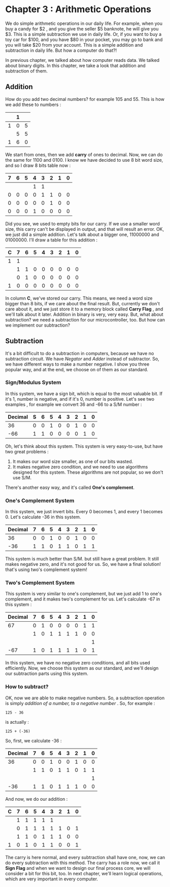 # Chapter 3 : Arithmetic Operations
We do simple arithmetic operations in our daily life. For example, when you buy a candy for $2 , and you give the seller $5 banknote, he will give you $3. This is a simple subtraction we use in daily life. Or, if you want to buy a toy car for $100, and you have $80 in your pocket, you may go to bank and you will take $20 from your account. This is a simple addition and subtraction in daily life. But how a computer do that?! 

In previous chapter, we talked about how computer reads data. We talked about binary digits. In this chapter, we take a look that addition and subtraction of them. 

## Addition
How do you add two decimal numbers? for example 105 and 55. This is how we add these to numbers :

|   | 1   |    |
|---|:---:|---:|
|1  | 0   | 5  |
|   | 5   | 5  |
|1  | 6   | 0  |

We start from ones, then we add **carry** of ones to decimal. Now, we can do the same for 1100 and 0100. I know we have decided to use 8 bit word size, and so I draw 8 bits table now :

|7  |6    |5    |4    |3    |2    |1    |0  |
|---|:---:|:---:|:---:|:---:|:---:|:---:|--:|
|   |     |     |1    |1    |     |     |   |
|0|0|0|0|1|1|0|0|
|0|0|0|0|0|1|0|0|
|0|0|0|1|0|0|0|0|

Did you see, we used to empty bits for our carry. If we use a smaller word size, this carry can't be displayed in output, and that will result an error. OK, we just did a simple addition. Let's talk about a bigger one, 11000000 and 01000000. I'll draw a table for this addition :

|C  |7    |6    |5    |4    |3    |2    |1    |0   |
|---|:---:|:---:|:---:|:---:|:---:|:---:|:---:|---:|
|1  |1    |     |     |     |     |     |     |    |
|   |1    |1    |0    |0    |0    |0    |0    |0   |
|   |0    |1    |0    |0    |0    |0    |0    |0   |
|1  |0    |0    |0    |0    |0    |0    |0    |0   |

In column **C**, we've stored our carry. This means, we need a word size bigger than 8 bits, if we care about the final result. But, currently we don't care about it, and we just store it to a memory block called **Carry Flag** , and we'll talk about it later. Addition in binary is very, very easy. But, what about subtraction? we need a subtraction for our microcontroller, too. But how can we implement our subtraction?
## Subtraction
It's a bit difficult to do a subtraction in computers, because we have no subtraction circuit. We have *Negator* and *Adder* instead of subtractor. So, we have different ways to make a number negative. I show you three popular way, and at the end, we choose on of them as our standard. 
### Sign/Modulus System
In this system, we have a sign bit, which is equal to the most valuable bit. If it's 1, number is negative, and if it's 0, number is positive. Let's see two examples , for example we convert 36 and -66 to a S/M number :

|Decimal | S   | 6   | 5   | 4   | 3   | 2   | 1   | 0  |
|--------|:---:|:---:|:---:|:---:|:---:|:---:|:---:|---:|
|36      |0    |0    |1    |0    |0    |1    |0    |0   |
|-66     |1    |1    |0    |0    |0    |0    |1    |0   |

Oh, let's think about this system. This system is very easy-to-use, but have two great problems :

1. It makes our word size smaller, as one of our bits wasted. 
2. It makes negative zero condition, and we need to use algorithms designed for this system. These algorithms are not popular, so we don't use S/M. 

There's another easy way, and it's called **One's complement**. 
### One's Complement System
In this system, we just invert bits. Every 0 becomes 1, and every 1 becomes 0. Let's calculate -36 in this system. 

|Decimal | 7   | 6   | 5   | 4   | 3   | 2   | 1   | 0  |
|--------|:---:|:---:|:---:|:---:|:---:|:---:|:---:|---:|
|36      | 0   | 0   | 1   | 0   | 0   |1    | 0   | 0  |
|-36     | 1   | 1   | 0   | 1   | 1   |0    | 1   | 1  |

This system is much better than S/M. but still have a great problem. It still makes negative zero, and it's not good for us. So, we have a final solution! that's using two's complement system!

### Two's Complement System
This system is very similar to one's complement, but we just add 1 to one's complement, and it makes two's complement for us. Let's calculate -67 in this system :

|Decimal | 7   | 6   | 5   | 4   | 3   | 2   | 1   | 0  |
|--------|:---:|:---:|:---:|:---:|:---:|:---:|:---:|---:|
|67      | 0   |1    |0    |0    |0    |0    |1    |1   |
|        | 1   |0    |1    |1    |1    |1    |0    |0   |
|        |     |     |     |     |     |     |     |1   |
|-67     | 1   |0    |1    |1    |1    |1    |0    |1   |

In this system, we have no negative zero conditions, and all bits used efficiently. Now, we choose this system as our standard, and we'll design our subtraction parts using this system.

### How to subtract?
OK, now we are able to make negative numbers. So, a subtraction operation is simply *addition of a number, to a negative number* . So, for example :

```
125 - 36
```

is actually :

```
125 + (-36)
```

So, first, we calculate -36 :

|Decimal |7    |6    |5    |4    |3    |2    |1    |0   |
|--------|:---:|:---:|:---:|:---:|:---:|:---:|:---:|---:|
|36      |0    |0    |1    |0    |0    |1    |0    |0   |
|        |1    |1    |0    |1    |1    |0    |1    |1   |
|        |     |     |     |     |     |     |     |1   |
|-36     |1    |1    |0    |1    |1    |1    |0    |0   |

And now, we do our addition :

|C  |7    | 6   | 5   | 4   | 3   | 2   | 1   | 0  |
|---|:---:|:---:|:---:|:---:|:---:|:---:|:---:|---:|
|   |1    |1    |1    |1    |1    |     |     |    |
|   |0    |1    |1    |1    |1    |1    |0    |1   |
|   |1    |1    |0    |1    |1    |1    |0    |0   |
|1  |0    |1    |0    |1    |1    |0    |0    |1   |


The carry is here normal, and every subtraction shall have one, now, we can do every subtraction with this method. The carry has a role now, we call it **Sign Flag** and when we want to design our final process core, we will consider a bit for this bit, too. In next chapter, we'll learn logical operations, which are very important in every computer. 
